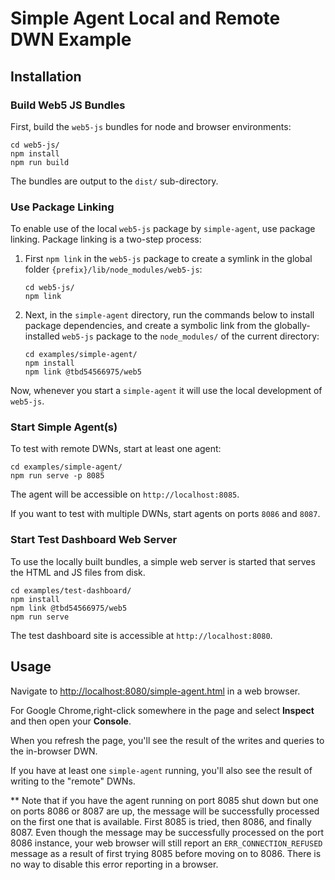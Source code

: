 # Simple Agent Local and Remote DWN Example

## Installation

### Build Web5 JS Bundles

First, build the `web5-js` bundles for node and browser environments:

```shell
cd web5-js/
npm install
npm run build
```

The bundles are output to the `dist/` sub-directory.

### Use Package Linking

To enable use of the local `web5-js` package by `simple-agent`,
use package linking.  Package linking is a two-step process:

1. First `npm link` in the `web5-js` package to create a symlink
in the global folder `{prefix}/lib/node_modules/web5-js`:
    ```shell
    cd web5-js/
    npm link
    ```

2. Next, in the `simple-agent` directory, run the commands below to install package dependencies, and create a symbolic
    link from the globally-installed `web5-js` package to the `node_modules/` of the current directory:
    ```shell
    cd examples/simple-agent/
    npm install
    npm link @tbd54566975/web5
    ```

Now, whenever you start a `simple-agent` it will use the local
development of `web5-js`.

### Start Simple Agent(s)

To test with remote DWNs, start at least one agent:

```shell
cd examples/simple-agent/
npm run serve -p 8085
```

The agent will be accessible on `http://localhost:8085`.

If you want to test with multiple DWNs, start agents on ports `8086` and `8087`.

### Start Test Dashboard Web Server

To use the locally built bundles, a simple web server is started
that serves the HTML and JS files from disk.

```shell
cd examples/test-dashboard/
npm install
npm link @tbd54566975/web5
npm run serve
```

The test dashboard site is accessible at `http://localhost:8080`.


## Usage

Navigate to [http://localhost:8080/simple-agent.html](http://localhost:8080/simple-agent.html) in a web browser.

For Google Chrome,right-click somewhere in the page and select **Inspect** and then open your **Console**.

When you refresh the page, you'll see the result of the writes and queries to the in-browser DWN.

If you have at least one `simple-agent` running, you'll also see the result of writing to the "remote"
DWNs.

** Note that if you have the agent running on port 8085 shut down but one on ports 8086 or 8087 are up, the message
will be successfully processed on the first one that is available.  First 8085 is tried, then 8086, and finally 8087.
Even though the message may be successfully processed on the port 8086 instance, your web browser will still report an
`ERR_CONNECTION_REFUSED` message as a result of first trying 8085 before moving on to 8086.  There is no way to disable
this error reporting in a browser.